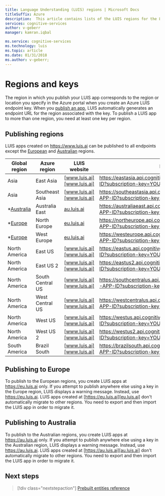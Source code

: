 ```yaml
---
title: Language Understanding (LUIS) regions | Microsoft Docs
titleSuffix: Azure
description:  This article contains lists of the LUIS regions for the LUIS website, Azure subscriptions, and world regions.
services: cognitive-services
author: v-geberr
manager: kamran.iqbal

ms.service: cognitive-services
ms.technology: luis
ms.topic: article
ms.date: 01/31/2018
ms.author: v-geberr;
---
```

# Regions and keys

The region in which you publish your LUIS app corresponds to the region or location you specify in the Azure portal when you create an Azure LUIS endpoint key. When you [publish an app](./PublishApp.md), LUIS automatically generates an endpoint URL for the region associated with the key. To publish a LUIS app to more than one region, you need at least one key per region. 

## Publishing regions

LUIS apps created on https://www.luis.ai can be published to all endpoints except the [European](#publishing-to-europe) and [Australian](#publishing-to-australia) regions. 

 Global region | Azure region   |   LUIS website | Endpoint URL format   |
|-----|------|------|------|
| Asia | East Asia     | [www.luis.ai][www.luis.ai] |  https://eastasia.api.cognitive.microsoft.com/luis/v2.0/apps/YOUR-APP-ID?subscription-key=YOUR-SUBSCRIPTION-KEY   |
| Asia | Southeast Asia     | [www.luis.ai][www.luis.ai] |   https://southeastasia.api.cognitive.microsoft.com/luis/v2.0/apps/YOUR-APP-ID?subscription-key=YOUR-SUBSCRIPTION-KEY   |
| *[Australia](#publishing-to-australia) | Australia East     |   [au.luis.ai][au.luis.ai] | https://australiaeast.api.cognitive.microsoft.com/luis/v2.0/apps/YOUR-APP-ID?subscription-key=YOUR-SUBSCRIPTION-KEY   |
| *[Europe](#publishing-to-europe)| North Europe     | [eu.luis.ai][eu.luis.ai]|  https://northeurope.api.cognitive.microsoft.com/luis/v2.0/apps/YOUR-APP-ID?subscription-key=YOUR-SUBSCRIPTION-KEY   | 
| *[Europe](#publishing-to-europe) | West Europe     | [eu.luis.ai][eu.luis.ai]|  https://westeurope.api.cognitive.microsoft.com/luis/v2.0/apps/YOUR-APP-ID?subscription-key=YOUR-SUBSCRIPTION-KEY   | 
| North America | East US      |[www.luis.ai][www.luis.ai] |   https://eastus.api.cognitive.microsoft.com/luis/v2.0/apps/YOUR-APP-ID?subscription-key=YOUR-SUBSCRIPTION-KEY   |
| North America | East US 2     | [www.luis.ai][www.luis.ai] |  https://eastus2.api.cognitive.microsoft.com/luis/v2.0/apps/YOUR-APP-ID?subscription-key=YOUR-SUBSCRIPTION-KEY   |
| North America | South Central US     | [www.luis.ai][www.luis.ai] |  https://southcentralus.api.cognitive.microsoft.com/luis/v2.0/apps/YOUR-APP-ID?subscription-key=YOUR-SUBSCRIPTION-KEY   | 
| North America | West Central US     |[www.luis.ai][www.luis.ai] |  https://westcentralus.api.cognitive.microsoft.com/luis/v2.0/apps/YOUR-APP-ID?subscription-key=YOUR-SUBSCRIPTION-KEY   |
| North America | West US |  [www.luis.ai][www.luis.ai] | https://westus.api.cognitive.microsoft.com/luis/v2.0/apps/YOUR-APP-ID?subscription-key=YOUR-SUBSCRIPTION-KEY  |
| North America | West US 2    | [www.luis.ai][www.luis.ai] |  https://westus2.api.cognitive.microsoft.com/luis/v2.0/apps/YOUR-APP-ID?subscription-key=YOUR-SUBSCRIPTION-KEY  |
| South America | Brazil South     | [www.luis.ai][www.luis.ai] |  https://brazilsouth.api.cognitive.microsoft.com/luis/v2.0/apps/YOUR-APP-ID?subscription-key=YOUR-SUBSCRIPTION-KEY   |

## Publishing to Europe

To publish to the European regions, you create LUIS apps at https://eu.luis.ai only. If you attempt to publish anywhere else using a key in the Europe region, LUIS displays a warning message. Instead, use https://eu.luis.ai. LUIS apps created at [https://eu.luis.ai][eu.luis.ai] don't automatically migrate to other regions. You need to export and then import the LUIS app in order to migrate it.

## Publishing to Australia

To publish to the Australian regions, you create LUIS apps at https://au.luis.ai only. If you attempt to publish anywhere else using a key in the Australian region, LUIS displays a warning message. Instead, use https://au.luis.ai. LUIS apps created at [https://au.luis.ai][au.luis.ai] don't automatically migrate to other regions. You need to export and then import the LUIS app in order to migrate it.

## Next steps

> [!div class="nextstepaction"]
> [Prebuilt entities reference](./luis-reference-prebuilt-entities.md)

 [www.luis.ai]:https://www.luis.ai
 [au.luis.ai]:https://au.luis.ai
 [eu.luis.ai]:https://eu.luis.ai